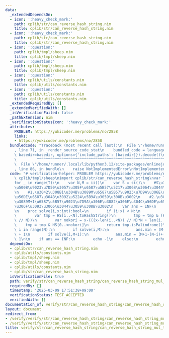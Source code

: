 ```yaml
---
data:
  _extendedDependsOn:
  - icon: ':heavy_check_mark:'
    path: cplib/str/can_reverse_hash_string.nim
    title: cplib/str/can_reverse_hash_string.nim
  - icon: ':heavy_check_mark:'
    path: cplib/str/can_reverse_hash_string.nim
    title: cplib/str/can_reverse_hash_string.nim
  - icon: ':question:'
    path: cplib/tmpl/sheep.nim
    title: cplib/tmpl/sheep.nim
  - icon: ':question:'
    path: cplib/tmpl/sheep.nim
    title: cplib/tmpl/sheep.nim
  - icon: ':question:'
    path: cplib/utils/constants.nim
    title: cplib/utils/constants.nim
  - icon: ':question:'
    path: cplib/utils/constants.nim
    title: cplib/utils/constants.nim
  _extendedRequiredBy: []
  _extendedVerifiedWith: []
  _isVerificationFailed: false
  _pathExtension: nim
  _verificationStatusIcon: ':heavy_check_mark:'
  attributes:
    PROBLEM: https://yukicoder.me/problems/no/2858
    links:
    - https://yukicoder.me/problems/no/2858
  bundledCode: "Traceback (most recent call last):\n  File \"/home/runner/.local/lib/python3.12/site-packages/onlinejudge_verify/documentation/build.py\"\
    , line 71, in _render_source_code_stat\n    bundled_code = language.bundle(stat.path,\
    \ basedir=basedir, options={'include_paths': [basedir]}).decode()\n          \
    \         ^^^^^^^^^^^^^^^^^^^^^^^^^^^^^^^^^^^^^^^^^^^^^^^^^^^^^^^^^^^^^^^^^^^^^^^^^^^^^^^^^\n\
    \  File \"/home/runner/.local/lib/python3.12/site-packages/onlinejudge_verify/languages/nim.py\"\
    , line 86, in bundle\n    raise NotImplementedError\nNotImplementedError\n"
  code: "# verification-helper: PROBLEM https://yukicoder.me/problems/no/2858\ninclude\
    \ cplib/tmpl/sheep\nimport cplib/str/can_reverse_hash_string\nvar T = ii()\n\n\
    for _ in range(T):\n    var N,M = ii()\n    var S = si()\n    #S\u3092\u7121\u9650\
    \u500B\u9023\u7D50\u3057\u305F\u6587\u5B57\u5217\u306B\u3064\u3044\u3066\u3001\
    \n    #1.\u3042\u308Bi\u304B\u3089M\u6587\u5B57\u9023\u7D9A\u306E\u3082\u306E\u304C\
    \u56DE\u6587\u304B\u3092\u5224\u5B9A\u3059\u308B\u3002\n    #2.\u3042\u308Bi\u304B\
    \u3089M+1\u6587\u5B57\u9023\u7D9A\u306E\u3082\u306E\u304C\u56DE\u6587\u304B\u3092\
    \u306F\u3093\u3066\u3044\u3059\u308B\u3002\n    var ans = INF\n    var HS = S.initRollingHash()\n\
    \n    proc solve(i,x:int):bool=\n        if (i+x) < N:\n            return HS[i..<(i+x)].isPalindrome()\n\
    \        var tmp = HS[i..<N].toHashString()\n        tmp = tmp & (HS * ((x-len(i..<N))\
    \ // N))\n        var nokori = x-(((x-len(i..<N)) // N)*N + len(i..<N))\n    \
    \    tmp = tmp & HS[0..<nokori]\n        return tmp.isPalindrome()\n\n\n    for\
    \ i in range(N):\n        if solve(i,M):\n            ans.min = (M-(N-i)+(N-1))//N\
    \ + 1\n        if solve(i,M+1):\n            ans.min = (M+1-(N-i)+(N-1))//N +\
    \ 1\n\n    if ans == INF:\n        echo -1\n    else:\n        echo ans"
  dependsOn:
  - cplib/str/can_reverse_hash_string.nim
  - cplib/utils/constants.nim
  - cplib/tmpl/sheep.nim
  - cplib/tmpl/sheep.nim
  - cplib/utils/constants.nim
  - cplib/str/can_reverse_hash_string.nim
  isVerificationFile: true
  path: verify/str/can_reverse_hash_string/can_reverse_hash_string_mul_test.nim
  requiredBy: []
  timestamp: '2025-03-09 17:51:38+09:00'
  verificationStatus: TEST_ACCEPTED
  verifiedWith: []
documentation_of: verify/str/can_reverse_hash_string/can_reverse_hash_string_mul_test.nim
layout: document
redirect_from:
- /verify/verify/str/can_reverse_hash_string/can_reverse_hash_string_mul_test.nim
- /verify/verify/str/can_reverse_hash_string/can_reverse_hash_string_mul_test.nim.html
title: verify/str/can_reverse_hash_string/can_reverse_hash_string_mul_test.nim
---
```

